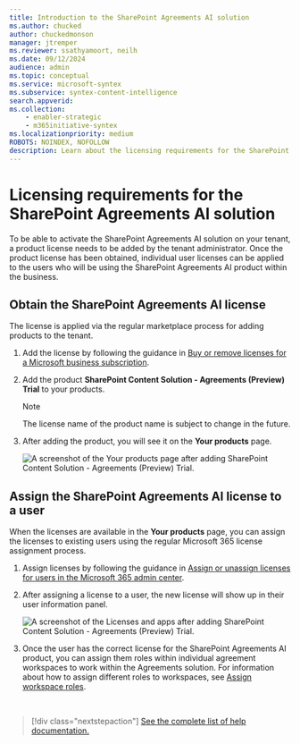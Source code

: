 ```yaml
---
title: Introduction to the SharePoint Agreements AI solution
ms.author: chucked
author: chuckedmonson
manager: jtremper
ms.reviewer: ssathyamoort, neilh
ms.date: 09/12/2024
audience: admin
ms.topic: conceptual
ms.service: microsoft-syntex
ms.subservice: syntex-content-intelligence
search.appverid: 
ms.collection: 
    - enabler-strategic
    - m365initiative-syntex
ms.localizationpriority: medium
ROBOTS: NOINDEX, NOFOLLOW
description: Learn about the licensing requirements for the SharePoint Agreements AI solution.
---
```


# Licensing requirements for the SharePoint Agreements AI solution

To be able to activate the SharePoint Agreements AI solution on your tenant, a product license needs to be added by the tenant administrator. Once the product license has been obtained, individual user licenses can be applied to the users who will be using the SharePoint Agreements AI product within the business.

## Obtain the SharePoint Agreements AI license

The license is applied via the regular marketplace process for adding products to the tenant.

1. Add the license by following the guidance in [Buy or remove licenses for a Microsoft business subscription](/microsoft-365/commerce/licenses/buy-licenses).

2. Add the product **SharePoint Content Solution - Agreements (Preview) Trial** to your products.

    > [!NOTE]
    > The license name of the product name is subject to change in the future.

3. After adding the product, you will see it on the **Your products** page.

   ![A screenshot of the Your products page after adding SharePoint Content Solution - Agreements (Preview) Trial.](../../media/content-understanding/agreements-product-license.png)

## Assign the SharePoint Agreements AI license to a user

When the licenses are available in the **Your products** page, you can assign the licenses to existing users using the regular Microsoft 365 license assignment process.

1. Assign licenses by following the guidance in [Assign or unassign licenses for users in the Microsoft 365 admin center](/microsoft-365/admin/manage/assign-licenses-to-users).

2. After assigning a license to a user, the new license will show up in their user information panel.

   ![A screenshot of the Licenses and apps after adding SharePoint Content Solution - Agreements (Preview) Trial.](../../media/content-understanding/agreements-licenses-apps.png)

3. Once the user has the correct license for the SharePoint Agreements AI product, you can assign them roles within individual agreement workspaces to work within the Agreements solution.  For information about how to assign different roles to workspaces, see [Assign workspace roles](agreements-setup.md#assign-roles).

<br>

> [!div class="nextstepaction"]
> [See the complete list of help documentation.](solutions/agreements-overview.md#help-documentation)
